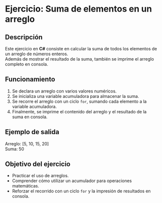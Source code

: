 # Ejercicio: Suma de elementos en un arreglo

## Descripción
Este ejercicio en **C#** consiste en calcular la suma de todos los elementos de un arreglo de números enteros.  
Además de mostrar el resultado de la suma, también se imprime el arreglo completo en consola.

## Funcionamiento
1. Se declara un arreglo con varios valores numéricos.  
2. Se inicializa una variable acumuladora para almacenar la suma.  
3. Se recorre el arreglo con un ciclo `for`, sumando cada elemento a la variable acumuladora.  
4. Finalmente, se imprime el contenido del arreglo y el resultado de la suma en consola.  

## Ejemplo de salida
Arreglo: [5, 10, 15, 20]  
Suma: 50  

## Objetivo del ejercicio
- Practicar el uso de arreglos.  
- Comprender cómo utilizar un acumulador para operaciones matemáticas.  
- Reforzar el recorrido con un ciclo `for` y la impresión de resultados en consola.  
